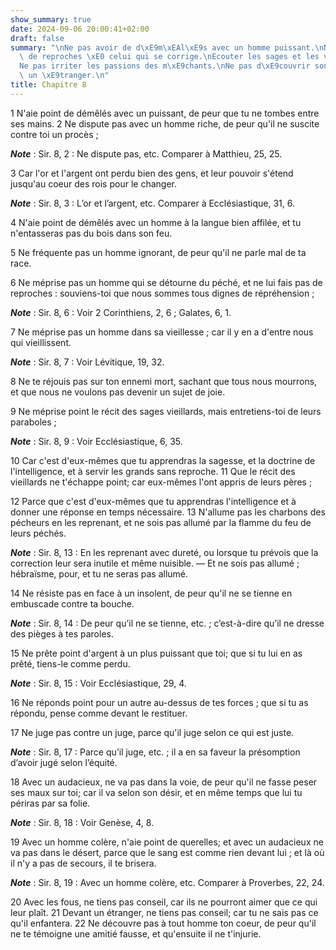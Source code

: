 ```yaml
---
show_summary: true
date: 2024-09-06 20:00:41+02:00
draft: false
summary: "\nNe pas avoir de d\xE9m\xEAl\xE9s avec un homme puissant.\nNe pas faire\
  \ de reproches \xE0 celui qui se corrige.\nEcouter les sages et les vieillards.\n\
  Ne pas irriter les passions des m\xE9chants.\nNe pas d\xE9couvrir son secret \xE0\
  \ un \xE9tranger.\n"
title: Chapitre 8
---
```





1 N'aie point de démêlés avec un puissant, de peur que tu ne tombes entre ses mains. 2 Ne dispute pas avec un homme riche, de peur qu'il ne suscite contre toi un procès ;

***Note*** :  Sir. 8, 2 : Ne dispute pas, etc. Comparer à Matthieu, 25, 25.


3 Car l'or et l'argent ont perdu bien des gens, et leur pouvoir s'étend jusqu'au coeur des rois pour le changer.

***Note*** :  Sir. 8, 3 : L’or et l’argent, etc. Comparer à Ecclésiastique, 31, 6.


4 N'aie point de démêlés avec un homme à la langue bien affilée, et tu n'entasseras pas du bois dans son feu.


5 Ne fréquente pas un homme ignorant, de peur qu'il ne parle mal de ta race.


6 Ne méprise pas un homme qui se détourne du péché, et ne lui fais pas de reproches : souviens-toi que nous sommes tous dignes de répréhension ;

***Note*** :  Sir. 8, 6 : Voir 2 Corinthiens, 2, 6 ; Galates, 6, 1.


7 Ne méprise pas un homme dans sa vieillesse ; car il y en a d'entre nous qui vieillissent.

***Note*** :  Sir. 8, 7 : Voir Lévitique, 19, 32.


8 Ne te réjouis pas sur ton ennemi mort, sachant que tous nous mourrons, et que nous ne voulons pas devenir un sujet de joie.


9 Ne méprise point le récit des sages vieillards, mais entretiens-toi de leurs paraboles ;

***Note*** :  Sir. 8, 9 : Voir Ecclésiastique, 6, 35.


10 Car c'est d'eux-mêmes que tu apprendras la sagesse, et la doctrine de l'intelligence, et à servir les grands sans reproche. 11 Que le récit des vieillards ne t'échappe point; car eux-mêmes l'ont appris de leurs pères ;


12 Parce que c'est d'eux-mêmes que tu apprendras l'intelligence et à donner une réponse en temps nécessaire. 13 N'allume pas les charbons des pécheurs en les reprenant, et ne sois pas allumé par la flamme du feu de leurs péchés.

***Note*** :  Sir. 8, 13 : En les reprenant avec dureté, ou lorsque tu prévois que la correction leur sera inutile et même nuisible. ― Et ne sois pas allumé ; hébraïsme, pour, et tu ne seras pas allumé.


14 Ne résiste pas en face à un insolent, de peur qu'il ne se tienne en embuscade contre ta bouche.

***Note*** :  Sir. 8, 14 : De peur qu’il ne se tienne, etc. ; c’est-à-dire qu’il ne dresse des pièges à tes paroles.


15 Ne prête point d'argent à un plus puissant que toi; que si tu lui en as prêté, tiens-le comme perdu.

***Note*** :  Sir. 8, 15 : Voir Ecclésiastique, 29, 4.


16 Ne réponds point pour un autre au-dessus de tes forces ; que si tu as répondu, pense comme devant le restituer.


17 Ne juge pas contre un juge, parce qu'il juge selon ce qui est juste.

***Note*** :  Sir. 8, 17 : Parce qu’il juge, etc. ; il a en sa faveur la présomption d’avoir jugé selon l’équité.


18 Avec un audacieux, ne va pas dans la voie, de peur qu'il ne fasse peser ses maux sur toi; car il va selon son désir, et en même temps que lui tu périras par sa folie.

***Note*** :  Sir. 8, 18 : Voir Genèse, 4, 8.


19 Avec un homme colère, n'aie point de querelles; et avec un audacieux ne va pas dans le désert, parce que le sang est comme rien devant lui ; et là où il n'y a pas de secours, il te brisera.

***Note*** :  Sir. 8, 19 : Avec un homme colère, etc. Comparer à Proverbes, 22, 24.

20 Avec les fous, ne tiens pas conseil, car ils ne pourront aimer que ce qui leur plaît. 21 Devant un étranger, ne tiens pas conseil; car tu ne sais pas ce qu'il enfantera. 22 Ne découvre pas à tout homme ton coeur, de peur qu'il ne te témoigne une amitié fausse, et qu'ensuite il ne t'injurie.

